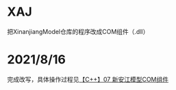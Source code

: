 # XAJ
把XinanjiangModel仓库的程序改成COM组件（.dll）

# 2021/8/16
完成改写，具体操作过程见[【C++】07 新安江模型COM组件](https://blog.csdn.net/weixin_43012724/article/details/119712548)
